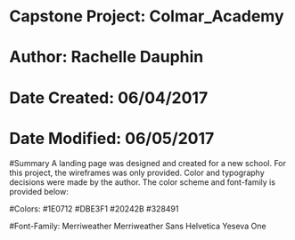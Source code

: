 # Capstone Project: Colmar_Academy
# Author: Rachelle Dauphin
# Date Created: 06/04/2017
# Date Modified: 06/05/2017

#Summary
A landing page was designed and created for a new school. For this project, the wireframes was only provided. Color and typography decisions were made by the author. The color scheme and font-family is provided below:

#Colors:
    #1E0712
    #DBE3F1
    #20242B
    #328491
    
#Font-Family:
    Merriweather
    Merriweather Sans
    Helvetica
    Yeseva One
